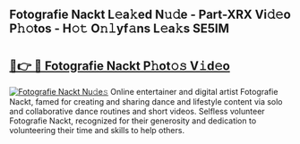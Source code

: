 ## Fotografie Nackt L𝚎a𝚔ed N𝚞𝚍e - Part-XRX Vi𝚍𝚎o P𝚑𝚘tos - H𝚘𝚝 O𝚗𝚕yf𝚊ns L𝚎a𝚔s SE5IM

# <h2><a href="http://kfet9q.oniu.top/?m=Fotografie+Nackt">🔗👉 🔴 Fotografie Nackt P𝚑ot𝚘𝚜 V𝚒d𝚎o</a></h2>

[![Fotografie Nackt Nu𝚍e𝚜](https://i.imgur.com/0qMVB7G.gif)](http://kfet9q.oniu.top/?m=Fotografie+Nackt)
Online entertainer and digital artist Fotografie Nackt, famed for creating and sharing dance and lifestyle content via solo and collaborative dance routines and short videos. Selfless volunteer Fotografie Nackt, recognized for their generosity and dedication to volunteering their time and skills to help others.  
